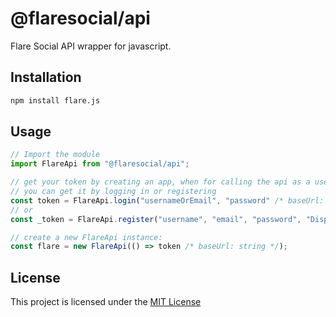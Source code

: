 # @flaresocial/api

Flare Social API wrapper for javascript.


## Installation

```bash
npm install flare.js
```

## Usage

```ts
// Import the module
import FlareApi from "@flaresocial/api";

// get your token by creating an app, when for calling the api as a user account
// you can get it by logging in or registering
const token = FlareApi.login("usernameOrEmail", "password" /* baseUrl: string */);
// or
const _token = FlareApi.register("username", "email", "password", "Display Name", /* baseUrl: string */); // Display Name is optional

// create a new FlareApi instance:
const flare = new FlareApi(() => token /* baseUrl: string */);
```

## License
This project is licensed under the [MIT License](LICENSE)
